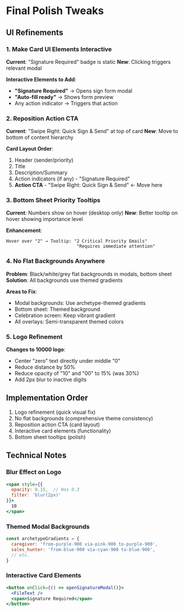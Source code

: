# Final Polish Tweaks

## UI Refinements

### 1. Make Card UI Elements Interactive
**Current**: "Signature Required" badge is static
**New**: Clicking triggers relevant modal

**Interactive Elements to Add**:
- **"Signature Required"** → Opens sign form modal
- **"Auto-fill ready"** → Shows form preview
- Any action indicator → Triggers that action

### 2. Reposition Action CTA
**Current**: "Swipe Right: Quick Sign & Send" at top of card
**New**: Move to bottom of content hierarchy

**Card Layout Order**:
1. Header (sender/priority)
2. Title
3. Description/Summary
4. Action indicators (if any) - "Signature Required"
5. **Action CTA** - "Swipe Right: Quick Sign & Send" ← Move here

### 3. Bottom Sheet Priority Tooltips
**Current**: Numbers show on hover (desktop only)
**New**: Better tooltip on hover showing importance level

**Enhancement**:
```
Hover over "2" → Tooltip: "2 Critical Priority Emails"
                           "Requires immediate attention"
```

### 4. No Flat Backgrounds Anywhere
**Problem**: Black/white/grey flat backgrounds in modals, bottom sheet
**Solution**: All backgrounds use themed gradients

**Areas to Fix**:
- Modal backgrounds: Use archetype-themed gradients
- Bottom sheet: Themed background
- Celebration screen: Keep vibrant gradient
- All overlays: Semi-transparent themed colors

### 5. Logo Refinement
**Changes to 10000 logo**:
- Center "zero" text directly under middle "0"
- Reduce distance by 50%
- Reduce opacity of "10" and "00" to 15% (was 30%)
- Add 2px blur to inactive digits

## Implementation Order

1. Logo refinement (quick visual fix)
2. No flat backgrounds (comprehensive theme consistency)
3. Reposition action CTA (card layout)
4. Interactive card elements (functionality)
5. Bottom sheet tooltips (polish)

## Technical Notes

### Blur Effect on Logo
```jsx
<span style={{ 
  opacity: 0.15,  // Was 0.3
  filter: 'blur(2px)'
}}>
  10
</span>
```

### Themed Modal Backgrounds
```jsx
const archetypeGradients = {
  caregiver: 'from-purple-900 via-pink-900 to-purple-900',
  sales_hunter: 'from-blue-900 via-cyan-900 to-blue-900',
  // etc.
}
```

### Interactive Card Elements
```jsx
<button onClick={() => openSignatureModal()}>
  <FileText />
  <span>Signature Required</span>
</button>
```

